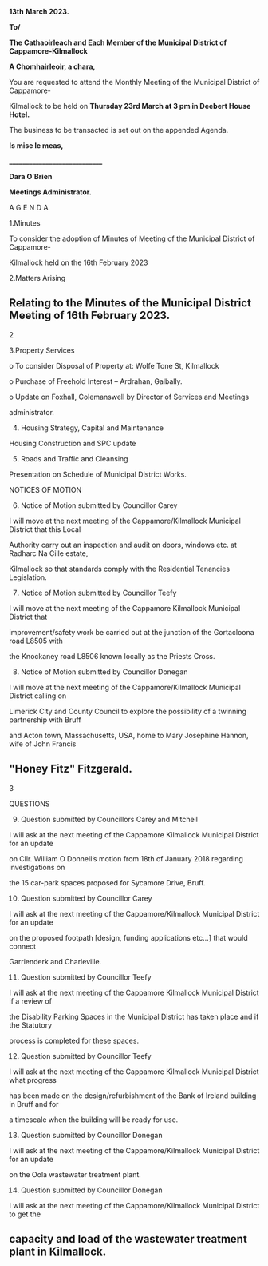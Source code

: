 **13th** **March 2023.**

**To/**

**The Cathaoirleach and Each Member of the Municipal District of Cappamore-Kilmallock**

**A Chomhairleoir, a chara,**

You are requested to attend the Monthly Meeting of the Municipal District of Cappamore-

Kilmallock to be held on **Thursday 23rd March at 3 pm in Deebert House Hotel.**

The business to be transacted is set out on the appended Agenda.

**Is mise le meas,**

**\_\_\_\_\_\_\_\_\_\_\_\_\_\_\_\_\_\_\_\_\_\_\_\_\_\_\_\_**

**Dara O’Brien**

**Meetings Administrator.**

A G E N D A

1.Minutes

To consider the adoption of Minutes of Meeting of the Municipal District of Cappamore-

Kilmallock held on the 16th February 2023

2.Matters Arising

Relating to the Minutes of the Municipal District Meeting of 16th February 2023.
---
2

3.Property Services

o To consider Disposal of Property at: Wolfe Tone St, Kilmallock

o Purchase of Freehold Interest – Ardrahan, Galbally.

o Update on Foxhall, Colemanswell by Director of Services and Meetings

administrator.

4. Housing Strategy, Capital and Maintenance

Housing Construction and SPC update

5. Roads and Traffic and Cleansing

Presentation on Schedule of Municipal District Works.

NOTICES OF MOTION

6. Notice of Motion submitted by Councillor Carey

I will move at the next meeting of the Cappamore/Kilmallock Municipal District that this Local

Authority carry out an inspection and audit on doors, windows etc. at Radharc Na Cille estate,

Kilmallock so that standards comply with the Residential Tenancies Legislation.

7. Notice of Motion submitted by Councillor Teefy

I will move at the next meeting of the Cappamore Kilmallock Municipal District that

improvement/safety work be carried out at the junction of the Gortacloona road L8505 with

the Knockaney road L8506 known locally as the Priests Cross.

8. Notice of Motion submitted by Councillor Donegan

I will move at the next meeting of the Cappamore/Kilmallock Municipal District calling on

Limerick City and County Council to explore the possibility of a twinning partnership with Bruff

and Acton town, Massachusetts, USA, home to Mary Josephine Hannon, wife of John Francis

"Honey Fitz" Fitzgerald.
---
3

QUESTIONS

9.  Question submitted by Councillors Carey and Mitchell

I will ask at the next meeting of the Cappamore Kilmallock Municipal District for an update

on Cllr. William O Donnell’s motion from 18th of January 2018 regarding investigations on

the 15 car-park spaces proposed for Sycamore Drive, Bruff.

10. Question submitted by Councillor Carey

I will ask at the next meeting of the Cappamore/Kilmallock Municipal District for an update

on the proposed footpath [design, funding applications etc...] that would connect

Garrienderk and Charleville.

11. Question submitted by Councillor Teefy

I will ask at the next meeting of the Cappamore Kilmallock Municipal District if a review of

the Disability Parking Spaces in the Municipal District has taken place and if the Statutory

process is completed for these spaces.

12. Question submitted by Councillor Teefy

I will ask at the next meeting of the Cappamore Kilmallock Municipal District what progress

has been made on the design/refurbishment of the Bank of Ireland building in Bruff and for

a timescale when the building will be ready for use.

13. Question submitted by Councillor Donegan

I will ask at the next meeting of the Cappamore/Kilmallock Municipal District for an update

on the Oola wastewater treatment plant.

14. Question submitted by Councillor Donegan

I will ask at the next meeting of the Cappamore/Kilmallock Municipal District to get the

capacity and load of the wastewater treatment plant in Kilmallock.
---
